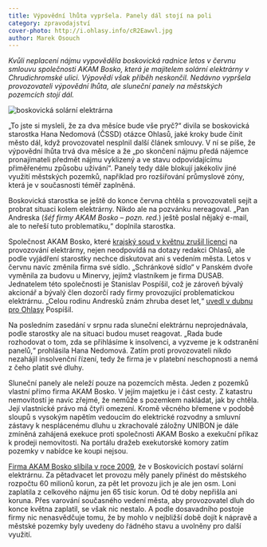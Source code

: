 ```yaml
---
title: Výpovědní lhůta vypršela. Panely dál stojí na poli
category: zpravodajství
cover-photo: http://i.ohlasy.info/cR2Eawvl.jpg
author: Marek Osouch
---
```


*Kvůli neplacení nájmu vypověděla boskovická radnice letos v červnu smlouvu společnosti AKAM Bosko, která je majitelem solární elektrárny v Chrudichromské ulici. Výpovědí však příběh neskončil. Nedávno vypršela provozovateli výpovědní lhůta, ale sluneční panely na městských pozemcích stojí dál.*

<img src="http://i.ohlasy.info/cR2Eawv.jpg" alt="boskovická solární elektrárna" class="img-responsive" data-author="Marek Osouch">

„To jste si mysleli, že za dva měsíce bude vše pryč?“ divila se boskovická starostka Hana Nedomová (ČSSD) otázce Ohlasů, jaké kroky bude činit město dál, když provozovatel nesplnil další článek smlouvy. V ní se píše, že výpovědní lhůta trvá dva měsíce a že „po skončení nájmu předá nájemce pronajímateli předmět nájmu vyklizený a ve stavu odpovídajícímu přiměřenému způsobu užívání“. Panely tedy dále blokují jakékoliv jiné využití městských pozemků, například pro rozšiřování průmyslové zóny, která je v současnosti téměř zaplněná. 

Boskovická starostka se ještě do konce června chtěla s provozovateli sejít a probrat situaci kolem elektrárny. Nikdo ale na pozvánku nereagoval. „Pan Andreska (*šéf firmy AKAM Bosko – pozn. red.*) ještě poslal nějaký e-mail, ale to neřeší tuto problematiku,“ doplnila starostka.

Společnost AKAM Bosko, které [krajský soud v květnu zrušil licenci](/clanky/2015/05/akam-bez-licence.html) na provozování elektrárny, nejen neodpovídá na dotazy redakci Ohlasů, ale podle vyjádření starostky nechce diskutovat ani s vedením města. Letos v červnu navíc změnila firma své sídlo. „Schránkové sídlo“ v Panském dvoře vyměnila za budovu u Minervy, jejímž vlastníkem je firma DUSAB. Jednatelem této společnosti je Stanislav Pospíšil, což je zároveň bývalý akcionář a bývalý člen dozorčí rady firmy provozující problematickou elektrárnu. „Celou rodinu Andresků znám zhruba deset let,“ [uvedl v dubnu pro Ohlasy](/clanky/2015/04/solarni-licence.html) Pospíšil.

Na posledním zasedání v srpnu rada sluneční elektrárnu neprojednávala, podle starostky ale na situaci budou muset reagovat. „Rada bude rozhodovat o tom, zda se přihlásíme k insolvenci, a vyzveme je k odstranění panelů,“ prohlásila Hana Nedomová. Zatím proti provozovateli nikdo nezahájil insolvenční řízení, tedy že firma je v platební neschopnosti a nemá z čeho platit své dluhy.

Sluneční panely ale neleží pouze na pozemcích města. Jeden z pozemků vlastní přímo firma AKAM Bosko. V jejím majetku je i část cesty. Z katastru nemovitostí je navíc zřejmé, že nemůže s pozemkem nakládat, jak by chtěla. Její vlastnické právo má čtyři omezení. Kromě věcného břemene v podobě sloupů s vysokým napětím vedoucím do elektrické rozvodny a smluvní zástavy k nesplácenému dluhu u zkrachovalé záložny UNIBON je dále zmíněná zahájená exekuce proti společnosti AKAM Bosko a exekuční příkaz k prodeji nemovitosti. Na portálu dražeb exekutorské komory zatím pozemky v nabídce ke koupi nejsou.

[Firma AKAM Bosko slíbila v roce 2009](/clanky/2015/04/solarni-elektrarna.html), že v Boskovicích postaví solární elektrárnu. Za pětadvacet let provozu měly panely přinést do městského rozpočtu 60 milionů korun, za pět let provozu jich je ale jen osm. Loni zaplatila z celkového nájmu jen 65 tisíc korun. Od té doby nepřišla ani koruna. Přes varování současného vedení města, aby provozovatel dluh do konce května zaplatil, se však nic nestalo. A podle dosavadního postoje firmy nic nenasvědčuje tomu, že by mohlo v nejbližší době dojít k nápravě a městské pozemky byly uvedeny do řádného stavu a uvolněny pro další využití. 

